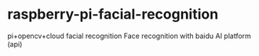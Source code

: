 # raspberry-pi-facial-recognition
pi+opencv+cloud facial recognition
Face recognition with baidu AI platform (api)
